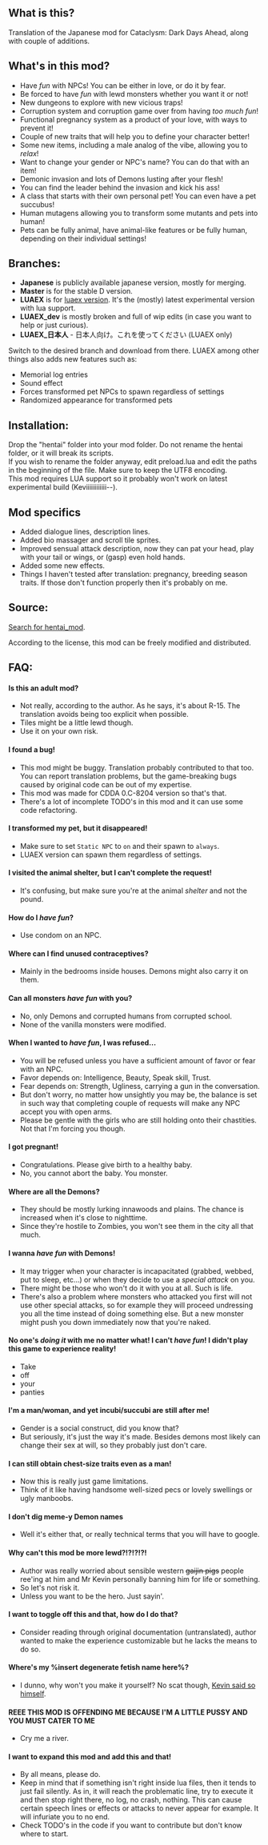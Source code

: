 ## What is this?

Translation of the Japanese mod for Cataclysm: Dark Days Ahead, along with couple of additions.

## What's in this mod?

- Have *fun* with NPCs! You can be either in love, or do it by fear.
- Be forced to have *fun* with lewd monsters whether you want it or not!
- New dungeons to explore with new vicious traps!
- Corruption system and corruption game over from having *too much fun*!
- Functional pregnancy system as a product of your love, with ways to prevent it!
- Couple of new traits that will help you to define your character better!
- Some new items, including a male analog of the vibe, allowing you to *relax*!
- Want to change your gender or NPC's name? You can do that with an item!
- Demonic invasion and lots of Demons lusting after your flesh!
- You can find the leader behind the invasion and kick his ass!
- A class that starts with their own personal pet! You can even have a pet succubus!
- Human mutagens allowing you to transform some mutants and pets into human!
- Pets can be fully animal, have animal-like features or be fully human, depending on their individual settings!

## Branches:
- **Japanese** is publicly available japanese version, mostly for merging.
- **Master** is for the stable D version.
- **LUAEX** is for [luaex version][3]. It's the (mostly) latest experimental version with lua support.
- **LUAEX_dev** is mostly broken and full of wip edits (in case you want to help or just curious).
- **LUAEX_日本人** - 日本人向け。これを使ってください (LUAEX only)  

Switch to the desired branch and download from there. LUAEX among other things also adds new features such as:
- Memorial log entries
- Sound effect
- Forces transformed pet NPCs to spawn regardless of settings
- Randomized appearance for transformed pets

## Installation:

Drop the "hentai" folder into your mod folder. Do not rename the hentai folder, or it will break its scripts.  
If you wish to rename the folder anyway, edit preload.lua and edit the paths in the beginning of the file. Make sure to keep the UTF8 encoding.  
This mod requires LUA support so it probably won't work on latest experimental build (Keviiiiiiiiiiii--).

## Mod specifics
- Added dialogue lines, description lines.
- Added bio massager and scroll tile sprites.
- Improved sensual attack description, now they can pat your head, play with your tail or wings, or (gasp) even hold hands.
- Added some new effects.
- Things I haven't tested after translation: pregnancy, breeding season traits. If those don't function properly then it's probably on me.

## Source:

[Search for hentai_mod][1].

According to the license, this mod can be freely modified and distributed.

## FAQ:
#### Is this an adult mod?
- Not really, according to the author. As he says, it's about R-15. The translation avoids being too explicit when possible. 
- Tiles might be a little lewd though.
- Use it on your own risk.
#### I found a bug!
- This mod might be buggy. Translation probably contributed to that too. You can report translation problems, but the game-breaking bugs caused by original code can be out of my expertise.
- This mod was made for CDDA 0.C-8204 version so that's that.
- There's a lot of incomplete TODO's in this mod and it can use some code refactoring.
#### I transformed my pet, but it disappeared!
- Make sure to set ``Static NPC`` to ``on`` and their spawn to ``always``.
- LUAEX version can spawn them regardless of settings.
#### I visited the animal shelter, but I can't complete the request!
- It's confusing, but make sure you're at the animal *shelter* and not the pound.
#### How do I *have fun*?
- Use condom on an NPC.
#### Where can I find unused contraceptives?
- Mainly in the bedrooms inside houses. Demons might also carry it on them.
#### Can all monsters *have fun* with you?
- No, only Demons and corrupted humans from corrupted school.
- None of the vanilla monsters were modified.
#### When I wanted to *have fun*, I was refused...
- You will be refused unless you have a sufficient amount of favor or fear with an NPC.
- Favor depends on: Intelligence, Beauty, Speak skill, Trust.
- Fear depends on: Strength, Ugliness, carrying a gun in the conversation.
- But don't worry, no matter how unsightly you may be, the balance is set in such way that completing couple of requests will make any NPC accept you with open arms.
- Please be gentle with the girls who are still holding onto their chastities. Not that I'm forcing you though.
#### I got pregnant!
- Congratulations. Please give birth to a healthy baby.
- No, you cannot abort the baby. You monster.
#### Where are all the Demons?
- They should be mostly lurking innawoods and plains. The chance is increased when it's close to nighttime.
- Since they're hostile to Zombies, you won't see them in the city all that much.
#### I wanna *have fun* with Demons!
- It may trigger when your character is incapacitated (grabbed, webbed, put to sleep, etc...) or when they decide to use a *special attack* on you.
- There might be those who won't do it with you at all. Such is life.
- There's also a problem where monsters who attacked you first will not use other special attacks, so for example they will proceed undressing you all the time instead of doing something else. But a new monster might push you down immediately now that you're naked.
#### No one's *doing it* with me no matter what! I can't *have fun*! I didn't play this game to experience reality!
- Take
- off
- your
- panties
#### I'm a man/woman, and yet incubi/succubi are still after me!
- Gender is a social construct, did you know that?
- But seriously, it's just the way it's made. Besides demons most likely can change their sex at will, so they probably just don't care.
#### I can still obtain chest-size traits even as a man!
- Now this is really just game limitations.
- Think of it like having handsome well-sized pecs or lovely swellings or ugly manboobs.
#### I don't dig meme-y Demon names
- Well it's either that, or really technical terms that you will have to google.
#### Why can't this mod be more lewd?!?!?!?!
- Author was really worried about sensible western ~~gaijin pigs~~ people ree'ing at him and Mr Kevin personally banning him for life or something.
- So let's not risk it.
- Unless you want to be the hero. Just sayin'.
#### I want to toggle off this and that, how do I do that?
- Consider reading through original documentation (untranslated), author wanted to make the experience customizable but he lacks the means to do so.
#### Where's my %insert degenerate fetish name here%?
- I dunno, why won't you make it yourself? No scat though, [Kevin said so himself][2].
#### REEE THIS MOD IS OFFENDING ME BECAUSE I'M A LITTLE PUSSY AND YOU MUST CATER TO ME
- Cry me a river.
#### I want to expand this mod and add this and that!
- By all means, please do.
- Keep in mind that if something isn't right inside lua files, then it tends to just fail silently. As in, it will reach the problematic line, try to execute it and then stop right there, no log, no crash, nothing. This can cause certain speech lines or effects or attacks to never appear for example. It will infuriate you to no end.
- Check TODO's in the code if you want to contribute but don't know where to start.

[1]: https://www.axfc.net/u/search.pl?search_str=hentai&id_start=&id_end=&extv=&size_min=&size_min_si=2&size_max=&size_max_si=2&dl_min=&dl_max=&date_start=&date_end=&num=&sort_type=uid&sort_m=DESC&md5=&sha1=
[2]:https://discourse.cataclysmdda.org/t/fms-frequently-made-suggestions/9764
[3]:https://github.com/lispcoc/Cataclysm-DDA-luaex/releases/